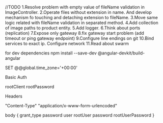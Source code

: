 //TODO
1.Resolve problem with empty value of fileName validation in ImageController.
2.Operate files without extension in name. And develop mechanism fo touching and detaching extension to fileName.
3.Move same logic related with fileName validation in separated method.
4.Add collection of image paths to product entity.
5.Add logger.
6.Think about ports (replication)
7.Expose only gateway
8.fix gateway start problem (add timeout or ping gateway endpoint)
9.Configure line endings on git
10.Bind services to exact ip. Configure network
11.Read about swarm

for dev dependencies npm install --save-dev @angular-devkit/build-angular

SET @@global.time_zone='+00:00'

Basic Auth

rootClient
rootPassword

Headers

"Content-Type" "application/x-www-form-urlencoded"

body {
grant_type password
user rootUser
password rootUserPassword
}
